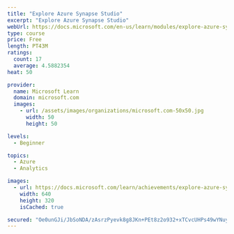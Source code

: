 ```yaml
---
title: "Explore Azure Synapse Studio"
excerpt: "Explore Azure Synapse Studio"
webUrl: https://docs.microsoft.com/en-us/learn/modules/explore-azure-synapse-studio/
type: course
price: Free
length: PT43M
ratings:
  count: 17
  average: 4.5882354
heat: 50

provider:
  name: Microsoft Learn
  domain: microsoft.com
  images:
    - url: /assets/images/organizations/microsoft.com-50x50.jpg
      width: 50
      height: 50

levels:
  - Beginner

topics:
  - Azure
  - Analytics

images:
  - url: https://docs.microsoft.com/learn/achievements/explore-azure-synapse-studio-social.png
    width: 640
    height: 320
    isCached: true

secured: "Oe0unGJi/JbSoNDA/zAsrzPyevk8g8JKn+PEt8z2o932+xTCvcUHPs49wYNuyHWIFHjAQeA7rb6kHSQy1dM0sWHquy3m9FMDhUov/A4kxBTqt96yskubs1mtZa9xXeaK8FnYqdng28yyhxj/doZCzoZb9bL97K5aYUzHBLA9c89F0L9NK8A5IbvxDGgzpTrm97lpA3ttX3RMcNd1NhI8k75qFzvS83lvNSuqX1B3WmczmwZ4SlhLeLxTdkKCosLqBqdunabghDP354ZYoyctx2A4DE0zqj+gI3FKkk4PzQ3AAdO7GBuCyaxoQbve+YbIx1WrnIYzOAm3Jaak+kIwWimKwA49+3XzflbojwC7vo9yKqxWnGbLpIKbUKRT216qiOiRIUw4GFDcVQSgEMrEK2k6jH7H2y8Pxc5R5EpYiSk=;C9TVhkwWBfgQN4XcnY0tpQ=="
---
```



